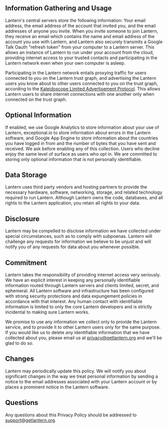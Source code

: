 ## Information Gathering and Usage
Lantern's central servers store the following information: Your email address, the email address of the account that invited you, and the email addresses of anyone you invite. When you invite someone to join Lantern, they receive an email which contains the name and email address of the account you use with Lantern, and Lantern also securely transmits a Google Talk Oauth "refresh token" from your computer to a Lantern server. This allows an instance of Lantern to run under your account from the cloud, providing internet access to your trusted contacts and participating in the Lantern network even when your own computer is asleep.

Participating in the Lantern network entails proxying traffic for users connected to you on the Lantern trust graph, and advertising the Lantern users you know about to other users connected to you on the trust graph, according to the [Kaleidoscope Limited Advertisement Protocol](https://github.com/getlantern/kaleidoscope#kaleidoscope-limited-advertisement-protocol). This allows Lantern users to share internet connections with one another only when connected on the trust graph.

## Optional Information
If enabled, we use Google Analytics to store information about your use of Lantern, exceptional.io to store information about errors in the Lantern software, and Google App Engine to store information about the countries you have logged in from and the number of bytes that you have sent and received. We ask before enabling any of this collection. Users who decline enjoy the same level of surface as users who opt in. We are committed to storing only optional information that is not personally identifiable.

## Data Storage
Lantern uses third party vendors and hosting partners to provide the necessary hardware, software, networking, storage, and related technology required to run Lantern. Although Lantern owns the code, databases, and all rights to the Lantern application, you retain all rights to your data.

## Disclosure
Lantern may be compelled to disclose information we have collected under special circumstances, such as to comply with subpoenas. Lantern will challenge any requests for information we believe to be unjust and will notify you of any requests for data about you whenever possible.

## Commitment
Lantern takes the responsibility of providing internet access very seriously. We have an explicit interest in keeping any personally identifiable information routed through Lantern servers and clients limited, secret, and ephemeral. All Lantern software and infrastructure has been configured with strong security protections and data expungement policies in accordance with that interest. Any human contact with identifiable information is limited to only the core Lantern developers and is strictly incidental to making sure Lantern works.

We promise to use any information we collect only to provide the Lantern service, and to provide it to other Lantern users only for the same purpose. If you would like us to delete any identifiable information that we have collected about you, please email us at privacy@getlantern.org and we'll be glad to do so.

## Changes
Lantern may periodically update this policy. We will notify you about significant changes in the way we treat personal information by sending a notice to the email addresses associated with your Lantern account or by places a prominent notice in the Lantern software.

## Questions
Any questions about this Privacy Policy should be addressed to support@getlantern.org.